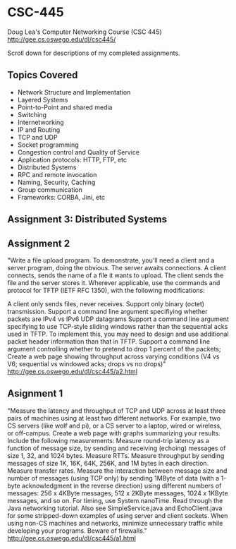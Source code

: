 # CSC-445
Doug Lea's Computer Networking Course (CSC 445)
http://gee.cs.oswego.edu/dl/csc445/

Scroll down for descriptions of my completed assignments.

## Topics Covered

* Network Structure and Implementation
* Layered Systems
* Point-to-Point and shared media
* Switching
* Internetworking
* IP and Routing
* TCP and UDP
* Socket programming
* Congestion control and Quality of Service
* Application protocols: HTTP, FTP, etc
* Distributed Systems
* RPC and remote invocation
* Naming, Security, Caching
* Group communication
* Frameworks: CORBA, Jini, etc

## Assignment 3: Distributed Systems

## Assignment 2
"Write a file upload program. To demonstrate, you'll need a client and a server program, doing the obvious.
The server awaits connections.
A client connects, sends the name of a file it wants to upload.
The client sends the file and the server stores it.
Wherever applicable, use the commands and protocol for TFTP (IETF RFC 1350), with the following modifications:

A client only sends files, never receives.
Support only binary (octet) transmission.
Support a command line argument specifiying whether packets are IPv4 vs IPv6 UDP datagrams
Support a command line argument specifying to use TCP-style sliding windows rather than the sequential acks used in TFTP. To implement this, you may need to design and use additional packet header information than that in TFTP.
Support a command line argument controlling whether to pretend to drop 1 percent of the packets;
Create a web page showing throughput across varying conditions (V4 vs V6; sequential vs windowed acks; drops vs no drops)"
http://gee.cs.oswego.edu/dl/csc445/a2.html

## Asignment 1
"Measure the latency and throughput of TCP and UDP across at least three pairs of machines using at least two different networks. For example, two CS servers (like wolf and pi), or a CS server to a laptop, wired or wireless, or off-campus. Create a web page with graphs summarizing your results. Include the following measurements:
Measure round-trip latency as a function of message size, by sending and receiving (echoing) messages of size 1, 32, and 1024 bytes. Measure RTTs.
Measure throughput by sending messages of size 1K, 16K, 64K, 256K, and 1M bytes in each direction. Measure transfer rates.
Measure the interaction between message size and number of messages (using TCP only) by sending 1MByte of data (with a 1-byte acknowledgment in the reverse direction) using different numbers of messages: 256 x 4KByte messages, 512 x 2KByte messages, 1024 x 1KByte messages, and so on.
For timing, use System.nanoTime. Read through the Java networking tutorial. Also see SimpleService.java and EchoClient.java for some stripped-down examples of using server and client sockets. When using non-CS machines and networks, minimize unnecessary traffic while developing your programs. Beware of firewalls."
http://gee.cs.oswego.edu/dl/csc445/a1.html
